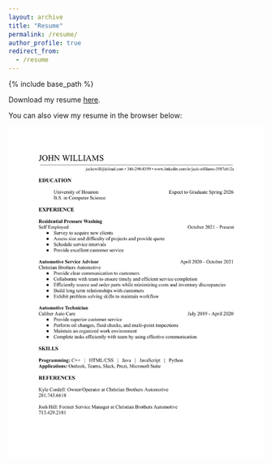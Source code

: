 ```yaml
---
layout: archive
title: "Resume"
permalink: /resume/
author_profile: true
redirect_from:
  - /resume
---
```


{% include base_path %}

Download my resume [here](https://drive.google.com/file/d/1FuiuZ403R6ENv9DCHxEviwCnKFb7SqY9/view?usp=drive_link).

You can also view my resume in the browser below:

![You can also view my resume below:](/images/RESUME-1.png)
